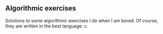 ## Algorithmic exercises

Solutions to some algorithmic exercises I do when I am bored. Of course, they are written in the best language: c.